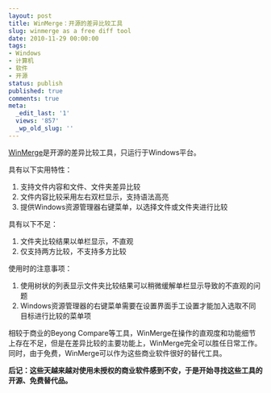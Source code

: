 ```yaml
---
layout: post
title: WinMerge：开源的差异比较工具
slug: winmerge as a free diff tool
date: 2010-11-29 00:00:00
tags:
- Windows
- 计算机
- 软件
- 开源
status: publish
published: true
comments: true
meta:
  _edit_last: '1'
  views: '857'
  _wp_old_slug: ''
---
```

<a href="http://winmerge.org/">WinMerge</a>是开源的差异比较工具，只运行于Windows平台。

具有以下实用特性：
<ol>
	<li>支持文件内容和文件、文件夹差异比较</li>
	<li>文件内容比较采用左右双栏显示，支持语法高亮</li>
	<li>提供Windows资源管理器右键菜单，以选择文件或文件夹进行比较</li>
</ol>

具有以下不足：
<ol>
	<li>文件夹比较结果以单栏显示，不直观</li>
	<li>仅支持两方比较，不支持多方比较</li>
</ol>

使用时的注意事项：
<ol>
	<li>使用树状的列表显示文件夹比较结果可以稍微缓解单栏显示导致的不直观的问题</li>
	<li>Windows资源管理器的右键菜单需要在设置界面手工设置才能加入选取不同目标进行比较的菜单项</li>
</ol>

相较于商业的Beyong Compare等工具，WinMerge在操作的直观度和功能细节上存在不足，但是在差异比较的主要功能上，WinMerge完全可以胜任日常工作。同时，由于免费，WinMerge可以作为这些商业软件很好的替代工具。

<strong>后记：这些天越来越对使用未授权的商业软件感到不安，于是开始寻找这些工具的开源、免费替代品。</strong>
